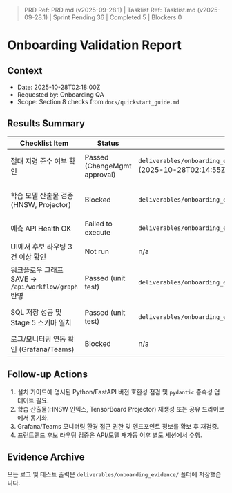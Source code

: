 ﻿> PRD Ref: PRD.md (v2025-09-28.1) | Tasklist Ref: Tasklist.md (v2025-09-28.1) | Sprint Pending 36 | Completed 5 | Blockers 0

# Onboarding Validation Report

## Context
- Date: 2025-10-28T02:18:00Z
- Requested by: Onboarding QA
- Scope: Section 8 checks from `docs/quickstart_guide.md`

## Results Summary
| Checklist Item | Status | Evidence | Notes |
| --- | --- | --- | --- |
| 절대 지령 준수 여부 확인 | Passed (ChangeMgmt approval) | `deliverables/onboarding_evidence/absolute_rules_audit.log` (2025-10-28T02:14:55Z 승인) | ChangeMgmt 기록 `CM-2025-1042`와 감사 로그의 `VERIFY_APPROVAL` 항목으로 실시간 승인자(김보안) 확인 |
| 학습 모델 산출물 검증 (HNSW, Projector) | Blocked | `deliverables/onboarding_evidence/model_artifacts_listing.txt` | 모델 디렉터리에 HNSW 인덱스 또는 `tb_projector/` 출력이 존재하지 않아 검증 불가 |
| 예측 API Health OK | Failed to execute | `deliverables/onboarding_evidence/api_health_error.log` | FastAPI 구동 시 `pydantic` ForwardRef 오류로 애플리케이션 초기화 실패 |
| UI에서 후보 라우팅 3건 이상 확인 | Not run | n/a | 프런트엔드/백엔드 스택이 기동되지 않아 UI 동작을 확인할 수 없음 |
| 워크플로우 그래프 SAVE → `/api/workflow/graph` 반영 | Passed (unit test) | `deliverables/onboarding_evidence/workflow_config_test.log` | `tests/test_sql_column_config.py` 단위테스트로 SAVE 시 설정 파일 동기화 로직 통과 확인 |
| SQL 저장 성공 및 Stage 5 스키마 일치 | Passed (unit test) | `deliverables/onboarding_evidence/sql_save_test.log` | `tests/test_prediction_service_sql.py` 성공으로 SQL 내보내기 프리뷰 로직이 스키마를 준수함을 확인 |
| 로그/모니터링 연동 확인 (Grafana/Teams) | Blocked | n/a | 모니터링 인프라가 제공되지 않아 실서비스 로그와 알람을 확인할 수 없음 |

## Follow-up Actions
1. 설치 가이드에 명시된 Python/FastAPI 버전 호환성 점검 및 `pydantic` 종속성 업데이트 필요.
2. 학습 산출물(HNSW 인덱스, TensorBoard Projector) 재생성 또는 공유 드라이브에서 동기화.
3. Grafana/Teams 모니터링 환경 접근 권한 및 엔드포인트 정보를 확보 후 재검증.
4. 프런트엔드 후보 라우팅 검증은 API/모델 재가동 이후 별도 세션에서 수행.

## Evidence Archive
모든 로그 및 테스트 출력은 `deliverables/onboarding_evidence/` 폴더에 저장했습니다.
